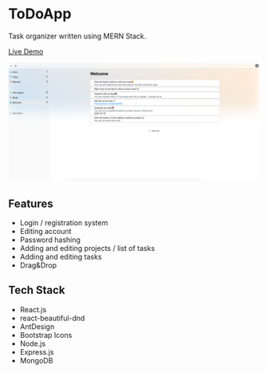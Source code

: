 # ToDoApp

Task organizer written using MERN Stack.

[Live Demo](https://euphonious-stardust-4452c0.netlify.app)

![](client/src/images/preview.png)

## Features
* Login / registration system
* Editing account
* Password hashing
* Adding and editing projects / list of tasks
* Adding and editing tasks
* Drag&Drop

## Tech Stack
* React.js
* react-beautiful-dnd
* AntDesign
* Bootstrap Icons
* Node.js
* Express.js
* MongoDB